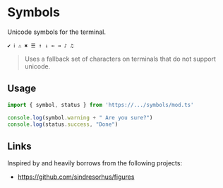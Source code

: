 # Symbols

Unicode symbols for the terminal.

```
✔ ℹ ⚠ ✖ ☰ ↑ ↓ ← → ♪ ♫
```

> Uses a fallback set of characters on terminals that do not support unicode.

## Usage

```ts
import { symbol, status } from 'https://.../symbols/mod.ts'

console.log(symbol.warning + " Are you sure?")
console.log(status.success, "Done")
```

## Links

Inspired by and heavily borrows from the following projects:

- https://github.com/sindresorhus/figures
